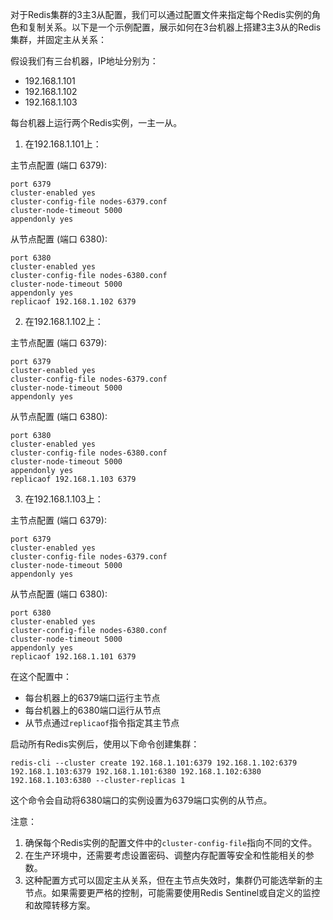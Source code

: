 对于Redis集群的3主3从配置，我们可以通过配置文件来指定每个Redis实例的角色和复制关系。以下是一个示例配置，展示如何在3台机器上搭建3主3从的Redis集群，并固定主从关系：

假设我们有三台机器，IP地址分别为：
- 192.168.1.101
- 192.168.1.102
- 192.168.1.103

每台机器上运行两个Redis实例，一主一从。

1. 在192.168.1.101上：

主节点配置 (端口 6379):
```
port 6379
cluster-enabled yes
cluster-config-file nodes-6379.conf
cluster-node-timeout 5000
appendonly yes
```

从节点配置 (端口 6380):
```
port 6380
cluster-enabled yes
cluster-config-file nodes-6380.conf
cluster-node-timeout 5000
appendonly yes
replicaof 192.168.1.102 6379
```

2. 在192.168.1.102上：

主节点配置 (端口 6379):
```
port 6379
cluster-enabled yes
cluster-config-file nodes-6379.conf
cluster-node-timeout 5000
appendonly yes
```

从节点配置 (端口 6380):
```
port 6380
cluster-enabled yes
cluster-config-file nodes-6380.conf
cluster-node-timeout 5000
appendonly yes
replicaof 192.168.1.103 6379
```

3. 在192.168.1.103上：

主节点配置 (端口 6379):
```
port 6379
cluster-enabled yes
cluster-config-file nodes-6379.conf
cluster-node-timeout 5000
appendonly yes
```

从节点配置 (端口 6380):
```
port 6380
cluster-enabled yes
cluster-config-file nodes-6380.conf
cluster-node-timeout 5000
appendonly yes
replicaof 192.168.1.101 6379
```

在这个配置中：
- 每台机器上的6379端口运行主节点
- 每台机器上的6380端口运行从节点
- 从节点通过`replicaof`指令指定其主节点

启动所有Redis实例后，使用以下命令创建集群：

```
redis-cli --cluster create 192.168.1.101:6379 192.168.1.102:6379 192.168.1.103:6379 192.168.1.101:6380 192.168.1.102:6380 192.168.1.103:6380 --cluster-replicas 1
```

这个命令会自动将6380端口的实例设置为6379端口实例的从节点。

注意：
1. 确保每个Redis实例的配置文件中的`cluster-config-file`指向不同的文件。
2. 在生产环境中，还需要考虑设置密码、调整内存配置等安全和性能相关的参数。
3. 这种配置方式可以固定主从关系，但在主节点失效时，集群仍可能选举新的主节点。如果需要更严格的控制，可能需要使用Redis Sentinel或自定义的监控和故障转移方案。